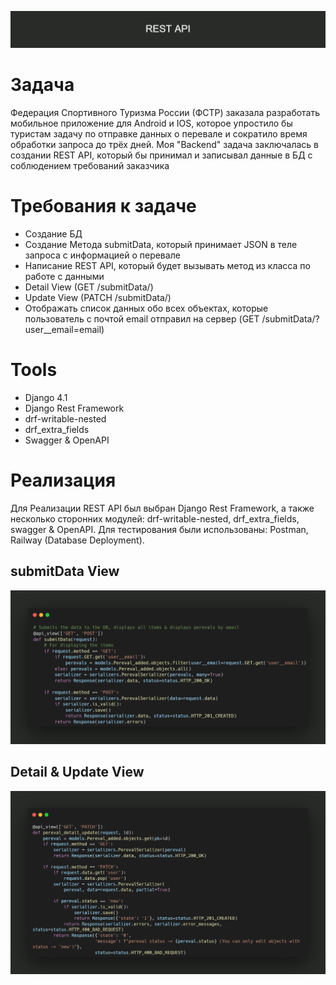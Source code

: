 ![](https://github.com/louceo/FSTR_sprint/blob/main/banner.png)
# Задача 
Федерация Спортивного Туризма России (ФСТР) заказала разработать мобильное приложение
для Android и IOS, которое упростило бы туристам задачу 
по отправке данных о перевале и сократило время обработки запроса до трёх дней. Моя "Backend" задача заключалась 
в создании REST API, который бы принимал и записывал данные в БД с соблюдением требований заказчика

# Требования к задаче 
- Создание БД
- Создание Метода submitData, который принимает JSON в теле запроса с информацией о перевале
- Написание REST API, который будет вызывать метод из класса по работе с данными
- Detail View (GET /submitData/<id>)
- Update View (PATCH /submitData/<id>)
- Отображать список данных обо всех объектах, которые пользователь с почтой email отправил на сервер (GET /submitData/?user__email=email)

# Tools 
- Django 4.1
- Django Rest Framework
- drf-writable-nested 
- drf_extra_fields 
- Swagger & OpenAPI

# Реализация 
Для Реализации REST API был выбран Django Rest Framework, а также несколько сторонних модулей: 
drf-writable-nested, drf_extra_fields, swagger & OpenAPI. Для тестирования были использованы:
Postman, Railway (Database Deployment).

## submitData View
![](https://github.com/louceo/FSTR_sprint/blob/main/submitData.png)
## Detail & Update View
![](https://github.com/louceo/FSTR_sprint/blob/main/detail_update.png)


